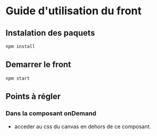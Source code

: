# Guide d'utilisation du front

## Instalation des paquets
``npm install``

## Demarrer le front
``npm start
``
## Points à régler
### Dans la composant **onDemand**
- acceder au css du canvas en dehors de ce composant.
  